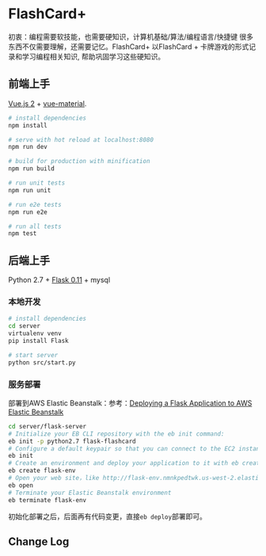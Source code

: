# FlashCard+
初衷：编程需要软技能，也需要硬知识，计算机基础/算法/编程语言/快捷键 很多东西不仅需要理解，还需要记忆。FlashCard+ 以FlashCard + 卡牌游戏的形式记录和学习编程相关知识, 帮助巩固学习这些硬知识。

## 前端上手
[Vue.js 2](https://cn.vuejs.org/v2/api/) + [vue-material](https://marcosmoura.github.io/vue-material/#/).

``` bash
# install dependencies
npm install

# serve with hot reload at localhost:8080
npm run dev

# build for production with minification
npm run build

# run unit tests
npm run unit

# run e2e tests
npm run e2e

# run all tests
npm test
```

## 后端上手
Python 2.7 + [Flask 0.11](http://docs.jinkan.org/docs/flask) + mysql
### 本地开发
```bash
# install dependencies
cd server
virtualenv venv
pip install Flask

# start server
python src/start.py
```

### 服务部署
部署到AWS Elastic Beanstalk：参考：[Deploying a Flask Application to AWS Elastic Beanstalk](http://docs.aws.amazon.com/elasticbeanstalk/latest/dg/create-deploy-python-flask.html)

```bash
cd server/flask-server
# Initialize your EB CLI repository with the eb init command:
eb init -p python2.7 flask-flashcard
# Configure a default keypair so that you can connect to the EC2 instance
eb init
# Create an environment and deploy your application to it with eb create:
eb create flask-env
# Open your web site，like http://flask-env.nmnkpedtwk.us-west-2.elasticbeanstalk.com/
eb open
# Terminate your Elastic Beanstalk environment
eb terminate flask-env
```
初始化部署之后，后面再有代码变更，直接`eb deploy`部署即可。

## Change Log
